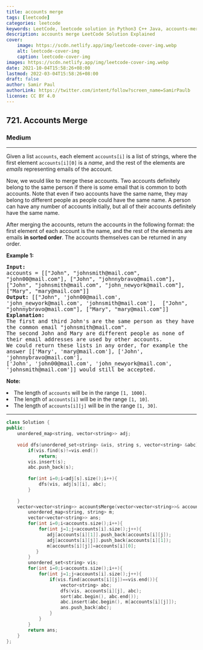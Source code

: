 ```yaml
---
title: accounts merge
tags: [leetcode]
categories: leetcode
keywords: LeetCode, leetcode solution in Python3 C++ Java, accounts-merge solution
description: accounts merge LeetCode Solution Explained
cover:
    image: https://scdn.netlify.app/img/leetcode-cover-img.webp
    alt: leetcode-cover-img
    caption: leetcode-cover-img
images: https://scdn.netlify.app/img/leetcode-cover-img.webp
date: 2021-10-04T15:58:26+08:00
lastmod: 2022-03-04T15:58:26+08:00
draft: false
author: Samir Paul
authorLink: https://twitter.com/intent/follow?screen_name=SamirPaulb
license: CC BY 4.0
---
```



<h2>721. Accounts Merge</h2><h3>Medium</h3><hr><div><p>Given a list <code>accounts</code>, each element <code>accounts[i]</code> is a list of strings, where the first element <code>accounts[i][0]</code> is a <i>name</i>, and the rest of the elements are <i>emails</i> representing emails of the account.</p>

<p>Now, we would like to merge these accounts.  Two accounts definitely belong to the same person if there is some email that is common to both accounts.  Note that even if two accounts have the same name, they may belong to different people as people could have the same name.  A person can have any number of accounts initially, but all of their accounts definitely have the same name.</p>

<p>After merging the accounts, return the accounts in the following format: the first element of each account is the name, and the rest of the elements are emails <b>in sorted order</b>.  The accounts themselves can be returned in any order.</p>

<p><b>Example 1:</b><br>
</p><pre style="white-space: pre-wrap"><b>Input:</b> 
accounts = [["John", "johnsmith@mail.com", "john00@mail.com"], ["John", "johnnybravo@mail.com"], ["John", "johnsmith@mail.com", "john_newyork@mail.com"], ["Mary", "mary@mail.com"]]
<b>Output:</b> [["John", 'john00@mail.com', 'john_newyork@mail.com', 'johnsmith@mail.com'],  ["John", "johnnybravo@mail.com"], ["Mary", "mary@mail.com"]]
<b>Explanation:</b> 
The first and third John's are the same person as they have the common email "johnsmith@mail.com".
The second John and Mary are different people as none of their email addresses are used by other accounts.
We could return these lists in any order, for example the answer [['Mary', 'mary@mail.com'], ['John', 'johnnybravo@mail.com'], 
['John', 'john00@mail.com', 'john_newyork@mail.com', 'johnsmith@mail.com']] would still be accepted.
</pre>
<p></p>

<p><b>Note:</b>
</p><li>The length of <code>accounts</code> will be in the range <code>[1, 1000]</code>.</li>
<li>The length of <code>accounts[i]</code> will be in the range <code>[1, 10]</code>.</li>
<li>The length of <code>accounts[i][j]</code> will be in the range <code>[1, 30]</code>.</li>
<p></p></div>

---




```cpp
class Solution {
public:
    unordered_map<string, vector<string>> adj;
    
    void dfs(unordered_set<string> &vis, string s, vector<string> &abc){
        if(vis.find(s)!=vis.end())
            return;
        vis.insert(s);
        abc.push_back(s);
        
        for(int i=0;i<adj[s].size();i++){
            dfs(vis, adj[s][i], abc);
        }
        
    }
    vector<vector<string>> accountsMerge(vector<vector<string>>& accounts) {
        unordered_map<string, string> m;
        vector<vector<string>> ans;
        for(int i=0;i<accounts.size();i++){
            for(int j=1;j<accounts[i].size();j++){
               adj[accounts[i][1]].push_back(accounts[i][j]);
               adj[accounts[i][j]].push_back(accounts[i][1]);
               m[accounts[i][j]]=accounts[i][0];
           }
        }
        unordered_set<string> vis;
        for(int i=0;i<accounts.size();i++){
            for(int j=1;j<accounts[i].size();j++){
                if(vis.find(accounts[i][j])==vis.end()){
                    vector<string> abc;
                    dfs(vis, accounts[i][j], abc);
                    sort(abc.begin(), abc.end());
                    abc.insert(abc.begin(), m[accounts[i][j]]);
                    ans.push_back(abc);
                }
            }
        }
        return ans;
    }
};
```
